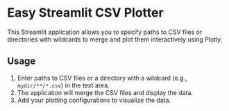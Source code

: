 # Easy Streamlit CSV Plotter

This Streamlit application allows you to specify paths to CSV files or directories with wildcards to merge and plot them interactively using Plotly.

## Usage

1. Enter paths to CSV files or a directory with a wildcard (e.g., `mydir/**/*.csv`) in the text area.
2. The application will merge the CSV files and display the data.
3. Add your plotting configurations to visualize the data.